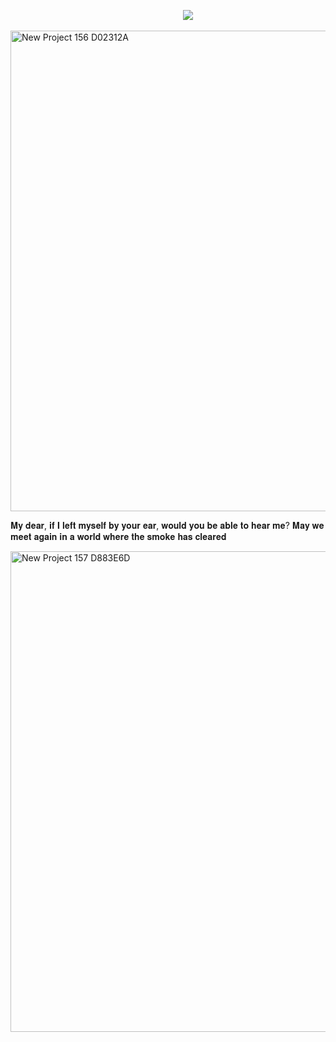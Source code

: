   ‎ ‎ ‎ ‎ ‎ ‎ ‎ ‎ ‎ ‎ ‎ ‎ ‎ ‎ ‎ ‎ ‎ ‎ ‎ ‎ ‎ ‎ ‎ ‎ ‎ ‎ ‎ ‎ ‎ ‎ ‎ ‎ ‎ ‎ ‎ ‎ ‎ ‎ ‎ ‎ ‎ ‎ ‎ ‎ ‎ ‎ ‎ ‎ ‎ ‎ ‎ ‎ ‎ ‎ ‎ ‎ ‎ ‎ ‎ ‎ ‎ ‎ ‎ ‎ ‎ ‎ ‎ ‎ ‎ ‎ ‎ ‎ ‎ ‎ ‎ ‎‎ ‎ ‎ ‎‎ ‎ ‎ ‎ ‎ ‎‎ ‎ ‎ ![](https://komarev.com/ghpvc/?username=nostalgep&color=430a0b&style=plastic&label=𝜗𝜚+profile+views+.ᐟ.ᐟ+‎ )
 
<img width="2160" height="769" alt="New Project 156  D02312A" src="https://github.com/user-attachments/assets/e6e69a13-3e3a-487a-bf27-5ec70836a2be" />

𝐌𝐲 𝐝𝐞𝐚𝐫, 𝐢𝐟 𝐈 𝐥𝐞𝐟𝐭 𝐦𝐲𝐬𝐞𝐥𝐟 𝐛𝐲 𝐲𝐨𝐮𝐫 𝐞𝐚𝐫, 𝐰𝐨𝐮𝐥𝐝 𝐲𝐨𝐮 𝐛𝐞 𝐚𝐛𝐥𝐞 𝐭𝐨 𝐡𝐞𝐚𝐫 𝐦𝐞? 
𝐌𝐚𝐲 𝐰𝐞 𝐦𝐞𝐞𝐭 𝐚𝐠𝐚𝐢𝐧 𝐢𝐧 𝐚 𝐰𝐨𝐫𝐥𝐝 𝐰𝐡𝐞𝐫𝐞 𝐭𝐡𝐞 𝐬𝐦𝐨𝐤𝐞 𝐡𝐚𝐬 𝐜𝐥𝐞𝐚𝐫𝐞𝐝

<img width="2160" height="769" alt="New Project 157  D883E6D" src="https://github.com/user-attachments/assets/9f1b5ef2-6a2d-45f4-83c2-5fad6a271dfa" />
